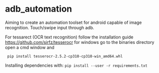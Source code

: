 # adb_automation
Aiming to create an automation toolset for android capable of image recognition. Touch/swipe input through adb.

For tessarect (OCR text recognition) follow the installation guide https://github.com/sirfz/tesserocr
for windows go to the binaries directory open a cmd window and

``` pip install tesserocr-2.5.2-cp310-cp310-win_amd64.whl```

Installing dependencies with:
``` pip install --user -r requirements.txt ```
